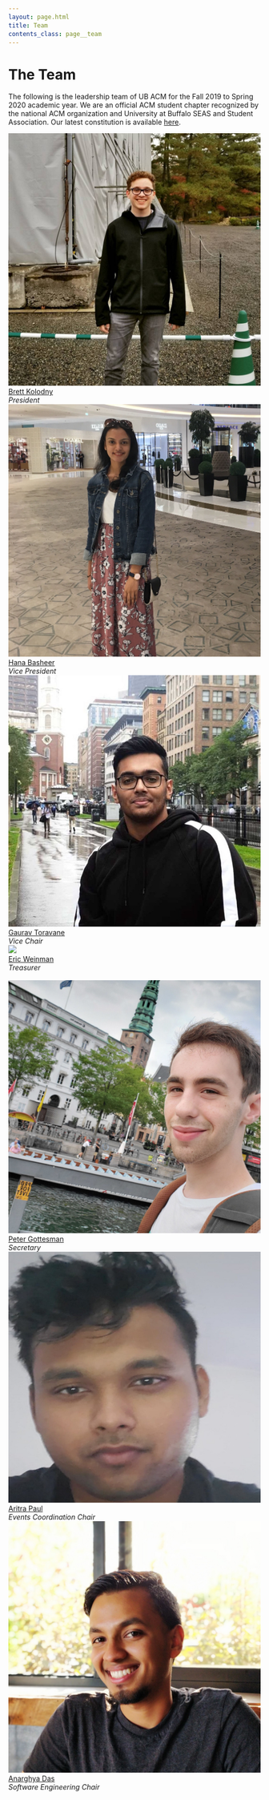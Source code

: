 ```yaml
---
layout: page.html
title: Team
contents_class: page__team
---
```


# The Team

The following is the leadership team of UB ACM for the Fall 2019 to Spring 2020
academic year. We are an official ACM student chapter recognized by the national
ACM organization and University at Buffalo SEAS and Student Association. Our
latest constitution is available [here](/constitution).

<div class="row">
  <div class="col s12 m3">
    <div class="team_member">
      <img class="profile" src="/assets/team/brett.jpg" />
      <div class="name"><a href="mailto: brettkol@buffalo.edu">Brett Kolodny</a></div>
      <div class="description">
        <i>President</i>
      </div>
    </div>
  </div>
  <div class="col s12 m3">
    <div class="team_member">
      <img class="profile" src="/assets/team/hana.jpg" />
      <div class="name"><a href="mailto: hanabash@buffalo.edu">Hana Basheer</a></div>
      <div class="description">
        <i>Vice President</i>
        <!-- <br />
        Computer Science B.S., Mathematics Minor 2021 -->
      </div>
    </div>
  </div>
  <div class="col s12 m3">
    <div class="team_member">
      <img class="profile" src="/assets/team/gaurav.jpg" />
      <div class="name"><a href="mailto: gtoravan@buffalo.edu">Gaurav Toravane</a></div>
      <div class="description">
        <i>Vice Chair</i>
      </div>
    </div>
  </div>
  <div class="col s12 m3">
    <div class="team_member">
      <img class="profile" src="/assets/team/eric.png" />
      <div class="name"><a href="mailto: eweinman@buffalo.edu">Eric Weinman</a></div>
      <div class="description">
        <i>Treasurer</i>
        <!-- <br />
        Computer Engineering B.S., Mathematics-Economics B.A., Political Science Minor 2021<br />
        [LinkedIn](https://www.linkedin.com/in/eric-weinman/) -->
      </div>
    </div>
  </div>
</div>
<br />
<div class="row">
  <div class="col s12 m3">
    <div class="team_member">
      <img class="profile" src="/assets/team/peter.jpg" />
      <div class="name"><a href="mail to: pagottes@buffalo.edu">Peter Gottesman</a></div>
      <div class="description">
        <i>Secretary</i>
        <!-- <br />
        Computer Engineering B.S. 2021<br />
        [GitHub](https://github.com/PeterGottesman) -->
      </div>
    </div>
  </div>
  <div class="col s12 m3">
    <div class="team_member">
      <img class="profile" src="/assets/team/aritra.jpg" />
      <div class="name"><a href="mailto: aritrapa@buffalo.edu">Aritra Paul</a></div>
      <div class="description">
        <i>Events Coordination Chair</i>
      </div>
    </div>
  </div>
  <div class="col s12 m3">
    <div class="team_member">
      <img class="profile" src="/assets/team/anarghya.jpg" />
      <div class="name"><a href="mailto: anarghya@buffalo.edu">Anarghya Das</a></div>
      <div class="description">
        <i>Software Engineering Chair</i>
      </div>
    </div>
  </div>
</div>
